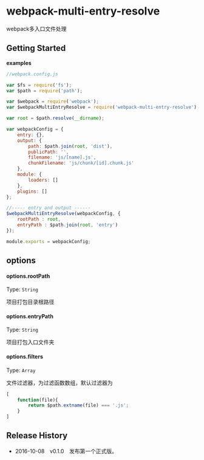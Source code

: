 # webpack-multi-entry-resolve
webpack多入口文件处理

## Getting Started

__examples__

```js
//webpack.config.js

var $fs = require('fs');
var $path = require('path');

var $webpack = require('webpack');
var $webpackMultiEntryResolve = require('webpack-multi-entry-resolve');

var root = $path.resolve(__dirname);

var webpackConfig = {
	entry: {},
	output: {
		path: $path.join(root, 'dist'),
		publicPath: '',
		filename: 'js/[name].js',
		chunkFilename: 'js/chunk/[id].chunk.js'
	},
	module: {
		loaders: []
	},
	plugins: []
};

//----- entry and output ------
$webpackMultiEntryResolve(webpackConfig, {
	rootPath : root,
	entryPath : $path.join(root, 'entry')
});

module.exports = webpackConfig;

```

## options

#### options.rootPath

Type: `String`

项目打包目录根路径

#### options.entryPath

Type: `String`

项目打包入口文件夹

#### options.filters

Type: `Array`

文件过滤器，为过滤函数数组，默认过滤器为

```js
[
	function(file){
		return $path.extname(file) === '.js';
	}
]
```

## Release History

 * 2016-10-08 v0.1.0 发布第一个正式版。



